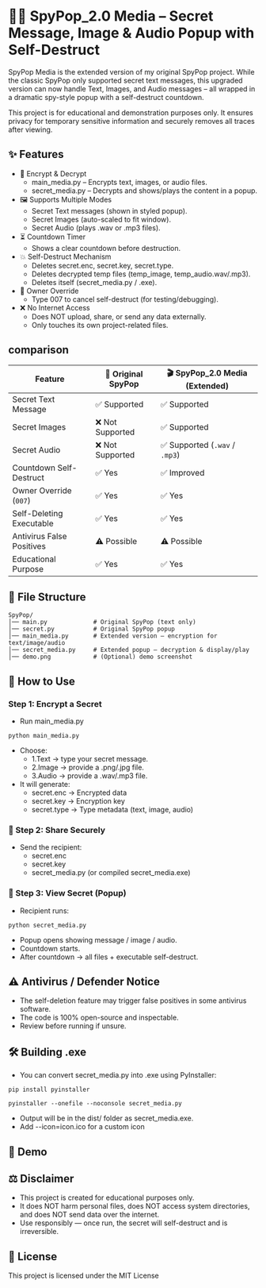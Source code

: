 # 🕵️‍♂️ SpyPop_2.0 Media – Secret Message, Image & Audio Popup with Self-Destruct
SpyPop Media is the extended version of my original SpyPop project.
While the classic SpyPop only supported secret text messages, this upgraded version can now handle Text, Images, and Audio messages – all wrapped in a dramatic spy-style popup with a self-destruct countdown.

This project is for educational and demonstration purposes only. It ensures privacy for temporary sensitive information and securely removes all traces after viewing.

## ✨ Features

- 🔐 Encrypt & Decrypt
  - main_media.py – Encrypts text, images, or audio files.
  - secret_media.py – Decrypts and shows/plays the content in a popup.
- 🖼 Supports Multiple Modes
  - Secret Text messages (shown in styled popup).
  - Secret Images (auto-scaled to fit window).
  - Secret Audio (plays .wav or .mp3 files).
- ⏳ Countdown Timer
  - Shows a clear countdown before destruction.
- 💥 Self-Destruct Mechanism
  - Deletes secret.enc, secret.key, secret.type.
  - Deletes decrypted temp files (temp_image, temp_audio.wav/.mp3).
  - Deletes itself (secret_media.py / .exe).
- 🔑 Owner Override
  - Type 007 to cancel self-destruct (for testing/debugging).
- ❌ No Internet Access
  - Does NOT upload, share, or send any data externally.
  - Only touches its own project-related files.

## comparison 

| Feature                   | 📝 Original SpyPop | 🎬 SpyPop_2.0 Media (Extended)    |
| ------------------------- | ------------------ | ----------------------------- |
| Secret Text Message       | ✅ Supported        | ✅ Supported                   |
| Secret Images             | ❌ Not Supported    | ✅ Supported                   |
| Secret Audio              | ❌ Not Supported    | ✅ Supported (`.wav` / `.mp3`) |
| Countdown Self-Destruct   | ✅ Yes              | ✅ Improved                    |
| Owner Override (`007`)    | ✅ Yes              | ✅ Yes                         |
| Self-Deleting Executable  | ✅ Yes              | ✅ Yes                         |
| Antivirus False Positives | ⚠️ Possible        | ⚠️ Possible                   |
| Educational Purpose       | ✅ Yes              | ✅ Yes                         |


## 📂 File Structure

    SpyPop/
    │── main.py             # Original SpyPop (text only)
    │── secret.py           # Original SpyPop popup
    │── main_media.py       # Extended version – encryption for text/image/audio
    │── secret_media.py     # Extended popup – decryption & display/play
    │── demo.png            # (Optional) demo screenshot

## 🚀 How to Use

### Step 1: Encrypt a Secret

- Run main_media.py
```
python main_media.py
```
- Choose:
  - 1.Text → type your secret message.
  - 2.Image → provide a .png/.jpg file.
  - 3.Audio → provide a .wav/.mp3 file.
- It will generate:
  - secret.enc → Encrypted data
  - secret.key → Encryption key
  - secret.type → Type metadata (text, image, audio)

### 🔹 Step 2: Share Securely

- Send the recipient:
  - secret.enc
  - secret.key
  - secret_media.py (or compiled secret_media.exe)

### 🔹 Step 3: View Secret (Popup)

- Recipient runs:
```
python secret_media.py
```
  - Popup opens showing message / image / audio.
  - Countdown starts.
  - After countdown → all files + executable self-destruct.

## ⚠️ Antivirus / Defender Notice

- The self-deletion feature may trigger false positives in some antivirus software.
- The code is 100% open-source and inspectable.
- Review before running if unsure.


## 🛠 Building .exe

- You can convert secret_media.py into .exe using PyInstaller:
```
pip install pyinstaller
```
```
pyinstaller --onefile --noconsole secret_media.py
```

- Output will be in the dist/ folder as secret_media.exe.
- Add --icon=icon.ico for a custom icon


## 🎥 Demo


## ⚖️ Disclaimer

- This project is created for educational purposes only.
- It does NOT harm personal files, does NOT access system directories, and does NOT send data over the internet.
- Use responsibly — once run, the secret will self-destruct and is irreversible.

## 📄 License

This project is licensed under the MIT License
















